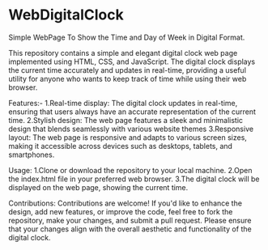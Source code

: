 # WebDigitalClock
Simple WebPage To Show the Time and Day of Week in Digital Format.

This repository contains a simple and elegant digital clock web page implemented using HTML, CSS, and JavaScript. The digital clock displays the current time accurately and updates in real-time, providing a useful utility for anyone who wants to keep track of time while using their web browser.

Features:-
1.Real-time display: The digital clock updates in real-time, ensuring that users always have an accurate representation of the current time.
2.Stylish design: The web page features a sleek and minimalistic design that blends seamlessly with various website themes
3.Responsive layout: The web page is responsive and adapts to various screen sizes, making it accessible across devices such as desktops, tablets, and smartphones.

Usage:
1.Clone or download the repository to your local machine.
2.Open the index.html file in your preferred web browser.
3.The digital clock will be displayed on the web page, showing the current time.

Contributions:
Contributions are welcome! If you'd like to enhance the design, add new features, or improve the code, feel free to fork the repository, make your changes, and submit a pull request. Please ensure that your changes align with the overall aesthetic and functionality of the digital clock.
